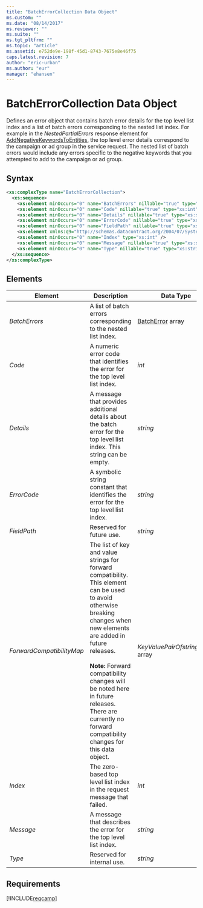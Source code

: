 ```yaml
---
title: "BatchErrorCollection Data Object"
ms.custom: ""
ms.date: "08/14/2017"
ms.reviewer: ""
ms.suite: ""
ms.tgt_pltfrm: ""
ms.topic: "article"
ms.assetid: e752de9e-198f-45d1-8743-7675e8e46f75
caps.latest.revision: 7
author: "eric-urban"
ms.author: "eur"
manager: "ehansen"
---
```

# BatchErrorCollection Data Object
Defines an error object that contains batch error details for the top level list index and a list of batch errors corresponding to the  nested list index. For example in the *NestedPartialErrors* response element for [AddNegativeKeywordsToEntities](../campaign-api/addnegativekeywordstoentities-service-operation.md), the top level error details correspond to the campaign or ad group in the service request. The nested list of batch errors would include any errors specific to the negative keywords that you attempted to add to the campaign or ad group.

## Syntax

```xml
<xs:complexType name="BatchErrorCollection">
  <xs:sequence>
    <xs:element minOccurs="0" name="BatchErrors" nillable="true" type="tns:ArrayOfBatchError"/>
    <xs:element minOccurs="0" name="Code" nillable="true" type="xs:int" />
    <xs:element minOccurs="0" name="Details" nillable="true" type="xs:string" />
    <xs:element minOccurs="0" name="ErrorCode" nillable="true" type="xs:string" />
    <xs:element minOccurs="0" name="FieldPath" nillable="true" type="xs:string"/>
    <xs:element xmlns:q9="http://schemas.datacontract.org/2004/07/System.Collections.Generic" minOccurs="0" name="ForwardCompatibilityMap" nillable="true" type="q9:ArrayOfKeyValuePairOfstringstring"/>
    <xs:element minOccurs="0" name="Index" type="xs:int" />
    <xs:element minOccurs="0" name="Message" nillable="true" type="xs:string" />
    <xs:element minOccurs="0" name="Type" nillable="true" type="xs:string" />
  </xs:sequence>
</xs:complexType>
```

## <a name="Elements"></a>Elements

|Element|Description|Data Type|
|-----------|---------------|-------------|
|*BatchErrors*|A list of batch errors corresponding to the nested list index.|[BatchError](../campaign-api/batcherror-data-object.md) array|
|*Code*|A numeric error code that identifies the error for the top level list index.|*int*|
|*Details*|A message that provides additional details about the batch error for the top level list index. This string can be empty.|*string*|
|*ErrorCode*|A symbolic string constant that identifies the error for the top level list index.|*string*|
|*FieldPath*|Reserved for future use.|*string*|
|*ForwardCompatibilityMap*|The list of key and value strings for forward compatibility. This element can be used to avoid otherwise breaking changes when new elements are added in future releases.<br /><br />**Note:** Forward compatibility changes will be noted here in future releases. There are currently no forward compatibility changes for this data object.|*KeyValuePairOfstringstring* array|
|*Index*|The zero-based top level list index in the request message that failed.|*int*|
|*Message*|A message that describes the error for the top level list index.|*string*|
|*Type*|Reserved for internal use.|*string*|

## Requirements
[!INCLUDE[reqcamp](../campaign-api/includes/reqcamp.md)]


